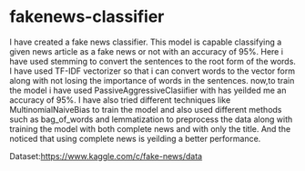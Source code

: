 # fakenews-classifier
I have created a fake news classifier. This model is capable classifying a given news article as a fake news or not with an accuracy of 95%.
Here i have used stemming to convert the sentences to the root form of the words. I have used TF-IDF vectorizer so that i can convert words to the vector form along with not losing the importance of words in the sentences.
now,to train the model i have used PassiveAggressiveClasiifier with has yeilded me an accuracy of 95%. I have also tried different techniques like MultinomialNaiveBias to train the model and also used different methods such as bag_of_words and lemmatization to preprocess the data along with training the model with both complete news and with only the title. And the noticed that using complete news is yeilding a better performance.


Dataset:https://www.kaggle.com/c/fake-news/data
